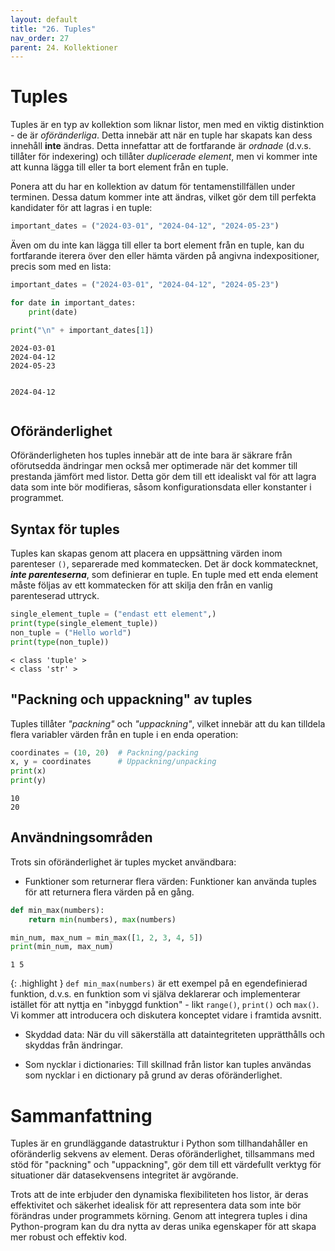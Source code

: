 ```yaml
---
layout: default
title: "26. Tuples"
nav_order: 27
parent: 24. Kollektioner
---
```


# Tuples
Tuples är en typ av kollektion som liknar listor, men med en viktig distinktion - de är _oföränderliga_. Detta innebär att när en tuple har skapats kan dess innehåll **inte** ändras. Detta innefattar att de fortfarande är _ordnade_ (d.v.s. tillåter för indexering) och tillåter _duplicerade element_, men vi kommer inte att kunna lägga till eller ta bort element från en tuple.

Ponera att du har en kollektion av datum för tentamenstillfällen under terminen. Dessa datum kommer inte att ändras, vilket gör dem till perfekta kandidater för att lagras i en tuple:
```python
important_dates = ("2024-03-01", "2024-04-12", "2024-05-23")
```

Även om du inte kan lägga till eller ta bort element från en tuple, kan du fortfarande iterera över den eller hämta värden på angivna indexpositioner, precis som med en lista:
```python
important_dates = ("2024-03-01", "2024-04-12", "2024-05-23")

for date in important_dates:
    print(date)

print("\n" + important_dates[1])
```
<div class="code-example" markdown="1">
<pre><code>2024-03-01
2024-04-12
2024-05-23

2024-04-12</code></pre>
</div>

## Oföränderlighet
Oföränderligheten hos tuples innebär att de inte bara är säkrare från oförutsedda ändringar men också mer optimerade när det kommer till prestanda jämfört med listor. Detta gör dem till ett idealiskt val för att lagra data som inte bör modifieras, såsom konfigurationsdata eller konstanter i programmet.

## Syntax för tuples
Tuples kan skapas genom att placera en uppsättning värden inom parenteser `()`, separerade med kommatecken. Det är dock kommatecknet, ___inte parenteserna___, som definierar en tuple. En tuple med ett enda element måste följas av ett kommatecken för att skilja den från en vanlig parenteserad uttryck.
```python
single_element_tuple = ("endast ett element",)
print(type(single_element_tuple))
non_tuple = ("Hello world")
print(type(non_tuple))
```
<div class="code-example" markdown="1">
<pre><code>< class 'tuple' >
< class 'str' ></code></pre>
</div>

## "Packning och uppackning" av tuples
Tuples tillåter _"packning"_ och _"uppackning"_, vilket innebär att du kan tilldela flera variabler värden från en tuple i en enda operation:
```python
coordinates = (10, 20)  # Packning/packing
x, y = coordinates      # Uppackning/unpacking
print(x)  
print(y)  
```
<div class="code-example" markdown="1">
<pre><code>10
20</code></pre>
</div>

## Användningsområden
Trots sin oföränderlighet är tuples mycket användbara:

* Funktioner som returnerar flera värden: Funktioner kan använda tuples för att returnera flera värden på en gång.
```python
def min_max(numbers):
    return min(numbers), max(numbers)

min_num, max_num = min_max([1, 2, 3, 4, 5])
print(min_num, max_num)
```
<div class="code-example" markdown="1">
<pre><code>1 5</code></pre>
</div>

{: .highlight }
`def min_max(numbers)` är ett exempel på en egendefinierad funktion, d.v.s. en funktion som vi själva deklarerar och implementerar istället för att nyttja en "inbyggd funktion" - likt `range()`, `print()` och `max()`. Vi kommer att introducera och diskutera konceptet vidare i framtida avsnitt.

* Skyddad data: När du vill säkerställa att dataintegriteten upprätthålls och skyddas från ändringar.

* Som nycklar i dictionaries: Till skillnad från listor kan tuples användas som nycklar i en dictionary på grund av deras oföränderlighet.

# Sammanfattning
Tuples är en grundläggande datastruktur i Python som tillhandahåller en oföränderlig sekvens av element. Deras oföränderlighet, tillsammans med stöd för "packning" och "uppackning", gör dem till ett värdefullt verktyg för situationer där datasekvensens integritet är avgörande. 

Trots att de inte erbjuder den dynamiska flexibiliteten hos listor, är deras effektivitet och säkerhet idealisk för att representera data som inte bör förändras under programmets körning. Genom att integrera tuples i dina Python-program kan du dra nytta av deras unika egenskaper för att skapa mer robust och effektiv kod.
